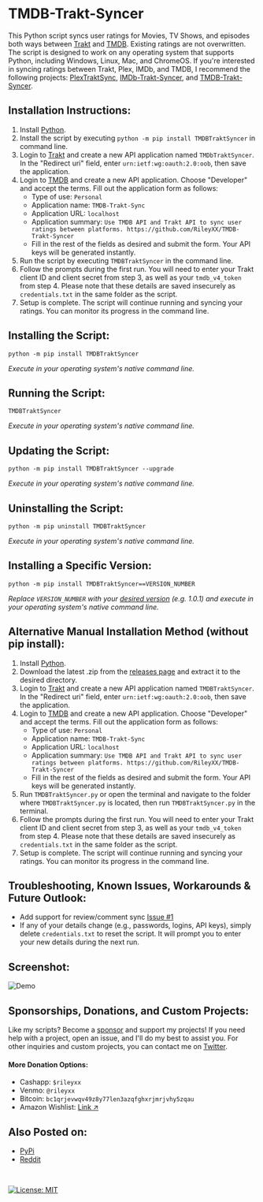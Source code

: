 # TMDB-Trakt-Syncer

This Python script syncs user ratings for Movies, TV Shows, and episodes both ways between [Trakt](https://trakt.tv/) and [TMDB](https://www.themoviedb.org/). Existing ratings are not overwritten. The script is designed to work on any operating system that supports Python, including Windows, Linux, Mac, and ChromeOS. If you're interested in syncing ratings between Trakt, Plex, IMDb, and TMDB, I recommend the following projects: [PlexTraktSync](https://github.com/Taxel/PlexTraktSync), [IMDb-Trakt-Syncer](https://github.com/RileyXX/IMDb-Trakt-Syncer), and [TMDB-Trakt-Syncer](https://github.com/RileyXX/TMDB-Trakt-Syncer).

## Installation Instructions:
1. Install [Python](https://www.python.org/downloads/).
2. Install the script by executing `python -m pip install TMDBTraktSyncer` in command line.
3. Login to [Trakt](https://trakt.tv/oauth/applications) and create a new API application named `TMDbTraktSyncer`. In the "Redirect uri" field, enter `urn:ietf:wg:oauth:2.0:oob`, then save the application.
4. Login to [TMDB](https://www.themoviedb.org/settings/api/) and create a new API application. Choose "Developer" and accept the terms. Fill out the application form as follows: 
   - Type of use: `Personal`
   - Application name: `TMDB-Trakt-Sync`
   - Application URL: `localhost`
   - Application summary: `Use TMDB API and Trakt API to sync user ratings between platforms. https://github.com/RileyXX/TMDB-Trakt-Syncer`
   - Fill in the rest of the fields as desired and submit the form. Your API keys will be generated instantly.
5. Run the script by executing `TMDBTraktSyncer` in the command line.
6. Follow the prompts during the first run. You will need to enter your Trakt client ID and client secret from step 3, as well as your `tmdb_v4_token` from step 4. Please note that these details are saved insecurely as `credentials.txt` in the same folder as the script.
7. Setup is complete. The script will continue running and syncing your ratings. You can monitor its progress in the command line.

## Installing the Script:
```
python -m pip install TMDBTraktSyncer
```
_Execute in your operating system's native command line._
## Running the Script:
```
TMDBTraktSyncer
```
_Execute in your operating system's native command line._
## Updating the Script:
```
python -m pip install TMDBTraktSyncer --upgrade
```
_Execute in your operating system's native command line._
## Uninstalling the Script:
```
python -m pip uninstall TMDBTraktSyncer
```
_Execute in your operating system's native command line._

## Installing a Specific Version:
```
python -m pip install TMDBTraktSyncer==VERSION_NUMBER
```
_Replace `VERSION_NUMBER` with your [desired version](https://github.com/RileyXX/TMDB-Trakt-Syncer/releases) (e.g. 1.0.1) and execute in your operating system's native command line._

## Alternative Manual Installation Method (without pip install):
1. Install [Python](https://www.python.org/downloads/).
2. Download the latest .zip from the [releases page](https://github.com/RileyXX/TMDB-Trakt-Syncer/releases) and extract it to the desired directory.
3. Login to [Trakt](https://trakt.tv/oauth/applications) and create a new API application named `TMDBTraktSyncer`. In the "Redirect uri" field, enter `urn:ietf:wg:oauth:2.0:oob`, then save the application.
4. Login to [TMDB](https://www.themoviedb.org/settings/api/) and create a new API application. Choose "Developer" and accept the terms. Fill out the application form as follows: 
   - Type of use: `Personal`
   - Application name: `TMDB-Trakt-Sync`
   - Application URL: `localhost`
   - Application summary: `Use TMDB API and Trakt API to sync user ratings between platforms. https://github.com/RileyXX/TMDB-Trakt-Syncer`
   - Fill in the rest of the fields as desired and submit the form. Your API keys will be generated instantly.
5. Run `TMDBTraktSyncer.py` or open the terminal and navigate to the folder where `TMDBTraktSyncer.py` is located, then run `TMDBTraktSyncer.py` in the terminal.
6. Follow the prompts during the first run. You will need to enter your Trakt client ID and client secret from step 3, as well as your `tmdb_v4_token` from step 4. Please note that these details are saved insecurely as `credentials.txt` in the same folder as the script.
7. Setup is complete. The script will continue running and syncing your ratings. You can monitor its progress in the command line.

## Troubleshooting, Known Issues, Workarounds & Future Outlook:
* Add support for review/comment sync [Issue #1](https://github.com/RileyXX/TMDB-Trakt-Syncer/issues/1)
* If any of your details change (e.g., passwords, logins, API keys), simply delete `credentials.txt` to reset the script. It will prompt you to enter your new details during the next run.

## Screenshot:
![Demo](https://i.imgur.com/5LI04O2.png)

## Sponsorships, Donations, and Custom Projects:
Like my scripts? Become a [sponsor](https://github.com/sponsors/RileyXX) and support my projects! If you need help with a project, open an issue, and I'll do my best to assist you. For other inquiries and custom projects, you can contact me on [Twitter](https://twitter.com/RileyxBell).

#### More Donation Options:
- Cashapp: `$rileyxx`
- Venmo: `@rileyxx`
- Bitcoin: `bc1qrjevwqv49z8y77len3azqfghxrjmrjvhy5zqau`
- Amazon Wishlist: [Link ↗](https://www.amazon.com/hz/wishlist/ls/WURF5NWZ843U)

## Also Posted on:
* [PyPi](https://pypi.org/project/TMDBTraktSyncer/)
* [Reddit](https://www.reddit.com/r/trakt/comments/13jlu4r/tmdb_trakt_rating_syncer_tool_2_way_sync/)

<br>

[![License: MIT](https://img.shields.io/badge/License-MIT-yellow.svg)](https://opensource.org/licenses/MIT)
